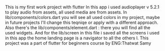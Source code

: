 This is my first work project with flutter
In this app i used audioplayer v 5.2.1 to play audio from assets, all used media are from assets.
In  lib/components/colors.dart you will see all used colors in my project, maybe in future projects I'll change this teqniqe or apply with a different approach.
Also there's the lib/components/element.dart : there you will find all the used widgets.
And for the lib/screen in this file i saved all the screens i used in this app the home landing page is a navigator to all the others l.
This project was a part of flutter for beginners course by ENG:Thatwat Samy